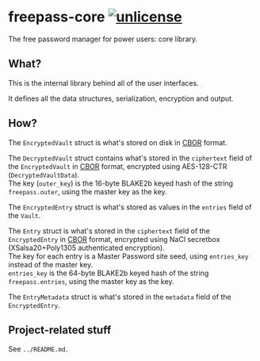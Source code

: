 # freepass-core [![unlicense](https://img.shields.io/badge/un-license-green.svg?style=flat)](http://unlicense.org)

The free password manager for power users: core library.

## What?

This is the internal library behind all of the user interfaces.

It defines all the data structures, serialization, encryption and output.

## How?

The `EncryptedVault` struct is what's stored on disk in [CBOR] format.

The `DecryptedVault` struct contains what's stored in the `ciphertext` field of the `EncryptedVault` in [CBOR] format, encrypted using AES-128-CTR (`DecryptedVaultData`).  
The key (`outer_key`) is the 16-byte BLAKE2b keyed hash of the string `freepass.outer`, using the master key as the key.

The `EncryptedEntry` struct is what's stored as values in the `entries` field of the `Vault`.

The `Entry` struct is what's stored in the `ciphertext` field of the `EncryptedEntry` in [CBOR] format, encrypted using NaCl secretbox (XSalsa20+Poly1305 authenticated encryption).  
The key for each entry is a Master Password site seed, using `entries_key` instead of the master key.  
`entries_key` is the 64-byte BLAKE2b keyed hash of the string `freepass.entries`, using the master key as the key.  

The `EntryMetadata` struct is what's stored in the `metadata` field of the `EncryptedEntry`.

[CBOR]: http://cbor.io

## Project-related stuff

See `../README.md`.
